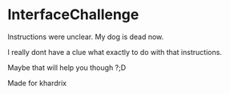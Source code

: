 # InterfaceChallenge

Instructions were unclear.
My dog is dead now.

I really dont have a clue what exactly to do with that instructions.

Maybe that will help you though ?;D

Made for 	khardrix
